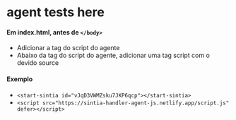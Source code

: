 # agent tests here

#### Em index.html, antes de ``</body>``
- Adicionar a tag do script do agente
- Abaixo da tag do script do agente, adicionar uma tag script com o devido source
	
#### Exemplo

- ``<start-sintia id="vJqD3VWMZsku7JKP6qcp"></start-sintia>``
-  ``<script src="https://sintia-handler-agent-js.netlify.app/script.js" defer></script>``

